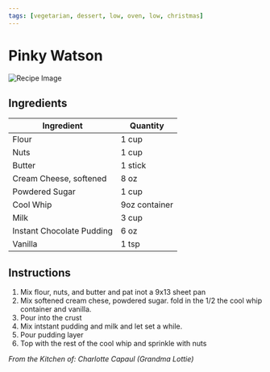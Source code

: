 ```yaml
---
tags: [vegetarian, dessert, low, oven, low, christmas]
---
```


# Pinky Watson

![Recipe Image](../../public/assets/saltsto.jpg)

## Ingredients

| Ingredient | Quantity |
|------------|----------|
| Flour | 1 cup |
| Nuts | 1 cup |
| Butter | 1 stick |
| Cream Cheese, softened | 8 oz|
|Powdered Sugar | 1 cup |
|Cool Whip | 9oz container|
|Milk | 3 cup|
|Instant Chocolate Pudding | 6 oz|
|Vanilla | 1 tsp|



## Instructions

1. Mix flour, nuts, and butter and pat inot a 9x13 sheet pan
2. Mix softened cream chese, powdered sugar. fold in the 1/2 the cool whip container and vanilla.
3. Pour into the crust
4. Mix intstant pudding and milk and let set a while.
5. Pour pudding layer
6. Top with the rest of the cool whip and sprinkle with nuts

*From the Kitchen of: Charlotte Capaul (Grandma Lottie)*



